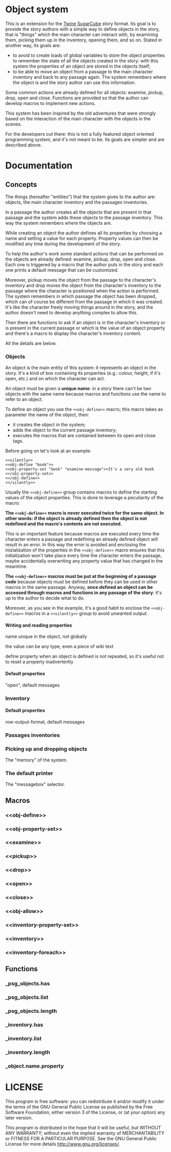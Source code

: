 # Object system

This is an extension for the [Twine](http://twinery.org/) [SugarCube](https://www.motoslave.net/sugarcube/2/) story format. Its goal is to provide the story authors with a simple way to define objects in the story, that is "things" which the main character can interact with, by examining them, picking them up in the inventory, opening them, and so on. Stated in another way, its goals are:

- to avoid to create loads of global variables to store the object properties to remember the state of all the objects created in the story: with this system the properties of an object are stored in the objects itself;
- to be able to move an object from a passage to the main character inventory and back to any passage again. The system remembers where the object is and the story author can use this information.

Some common actions are already defined for all objects: examine, pickup, drop, open and close. Functions are provided so that the author can develop macros to implement new actions.

This system has been inspired by the old adventures that were strongly based on the interaction of the main character with the objects in the scenes.

For the developers out there: this is not a fully featured object oriented programming system, and it's not meant to be. Its goals are simpler and are described above.

# Documentation

## Concepts

The things (hereafter "entities") that the system gives to the author are: objects, the main character inventory and the passages inventories.

In a passage the author creates all the objects that are present in that passage and the system adds these objects to the passage inventory. This way the system remembers where the objects are.

While creating an object the author defines all its properties by choosing a name and setting a value for each property. Property values can then be modified any time during the development of the story.

To help the author's work some standard actions that can be performed on the objects are already defined: examine, pickup, drop, open and close. Each one is triggered by a macro that the author puts in the story and each one prints a default message that can be customized.

Moreover, pickup moves the object from the passage to the character's inventory and drop moves the object from the character's inventory to the passage where the character is positioned when the action is performed. The system remembers in which passage the object has been dropped, which can of course be different from the passage in which it was created. It's like the character freely moving things around in the story, and the author doesn't need to develop anything complex to allow this.

Then there are functions to ask if an object is in the character's inventory or is present in the current passage or which is the value of an object property and there's a macro to display the character's inventory content.

All the details are below.


### Objects

An object is the main entity of this system: it represents an object in the story. It's a kind of box containing its properties (e.g.: colour, height, if it's open, etc.) and on which the character can act.

An object must be given a **unique name**: in a story there can't be two objects with the same name because macros and functions use the name to refer to an object.

To define an object you use the `<<obj-define>>` macro; this macro takes as parameter the name of the object, then:

- it creates the object in the system;
- adds the object to the current passage inventory;
- executes the macros that are contained between its open and close tags.

Before going on let's look at an example:

    <<silently>>
    <<obj-define "book">>
    <<obj-property-set "book" "examine-message">>It's a very old book
    <</obj-property-set>>
    <</obj-define>>
    <</silently>>

Usually the `<<obj-define>>` group contains macros to define the starting values of the object properties. This is done to leverage a peculiarity of the macro:

**The `<<obj-define>>` macro is never executed twice for the same object. In other words: if the object is already defined then the object is not redefined and the macro's contents are not executed.**

This is an important feature because macros are executed every time the character enters a passage and redefining an already defined object will result in an error. In this way the error is avoided and enclosing the inizialization of the properties in the `<<obj-define>>` macro ensures that this initialization won't take place every time the character enters the passage, maybe accidentally overwriting any property value that has changed in the meantime.

**The `<<obj-define>>` macros must be put at the beginning of a passage code** because objects must be defined before they can be used in other macros in the same passage. Anyway, **once defined an object can be accessed through macros and functions in any passage of the story**: it's up to the author to decide what to do.

Moreover, as you see in the example, it's a good habit to enclose the `<<obj-define>>` macros in a `<<silently>>` group to avoid unwanted output.


#### Writing and reading properties

name unique in the object, not globally

the value can be any type, even a piece of wiki text

define property when an object is defined is not repeated, so it's useful not to reset a property inadvertently

#### Default properties

"open", default messages

### Inventory

#### Default properties

row-output-format, default messages

### Passages inventories

### Picking up and dropping objects

The "memory" of the system.

### The default printer

The "messagebox" selector.

## Macros

### \<\<obj-define>>

### \<\<obj-property-set>>

### \<\<examine>>

### \<\<pickup>>

### \<\<drop>>

### \<\<open>>

### \<\<close>>

### \<\<obj-allow>>

### \<\<inventory-property-set>>

### \<\<inventory>>

### \<\<inventory-foreach>>


## Functions 

### _psg_objects.has

### _psg_objects.list

### _psg_objects.length

### _inventory.has

### _inventory.list

### _inventory.length

### _object.name.property


# LICENSE

This program is free software: you can redistribute it and/or modify
it under the terms of the GNU General Public License as published by
the Free Software Foundation, either version 3 of the License, or
(at your option) any later version.

This program is distributed in the hope that it will be useful,
but WITHOUT ANY WARRANTY; without even the implied warranty of
MERCHANTABILITY or FITNESS FOR A PARTICULAR PURPOSE.  See the
GNU General Public License for more details http://www.gnu.org/licenses/.
